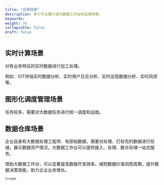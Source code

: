 ```yaml
---
title: "应用场景"
description: 本小节主要介绍大数据工作台的应用场景。 
keywords:  
weight: 30
collapsible: false
draft: false
---
```


## 实时计算场景

对有业务特征的实时数据进行加工处理。

例如：IOT终端实时数据分析、实时用户日志分析、实时运营数据分析、实时风控等。

## 图形化调度管理场景

任务较多，需要对大数据任务进行统一调度和运维。

## 数据仓库场景

企业自身有大数据处理工程师、有原始数据，需要对处理、打标完的数据进行存储，展示数据资产情况，大数据工作台可以提供接入、处理、数仓存储一站式服务。

借助大数据工作台，可以显著提高数据开发效率，缩短数据价值洞悉周期，提升数据决策效能，助力企业业务增长。

<img src="../../_images/inrto_scenario.png" alt="产品架构" style="zoom:50%;" />